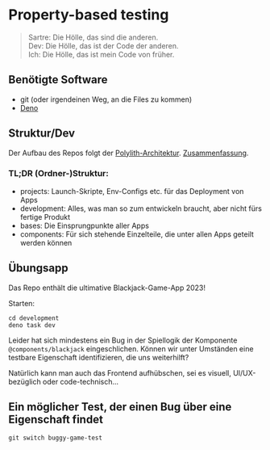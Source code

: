 # Property-based testing

> Sartre: Die Hölle, das sind die anderen.  
> Dev: Die Hölle, das ist der Code der anderen.  
> Ich: Die Hölle, das ist mein Code von früher.

## Benötigte Software

- git (oder irgendeinen Weg, an die Files zu kommen)
- [Deno](https://deno.com/)

## Struktur/Dev

Der Aufbau des Repos folgt der
[Polylith-Architektur](https://polylith.gitbook.io/polylith/).
[Zusammenfassung](https://davidvujic.github.io/python-polylith-docs/workspace/).

### TL;DR (Ordner-)Struktur:

- projects: Launch-Skripte, Env-Configs etc. für das Deployment von Apps
- development: Alles, was man so zum entwickeln braucht, aber nicht fürs fertige
  Produkt
- bases: Die Einsprungpunkte aller Apps
- components: Für sich stehende Einzelteile, die unter allen Apps geteilt werden
  können

## Übungsapp

Das Repo enthält die ultimative Blackjack-Game-App 2023!

Starten:

``` shell
cd development
deno task dev
```

Leider hat sich mindestens ein Bug in der Spiellogik der Komponente
`@components/blackjack` eingeschlichen. Können wir unter Umständen eine testbare
Eigenschaft identifizieren, die uns weiterhilft?

Natürlich kann man auch das Frontend aufhübschen, sei es visuell,
UI/UX-bezüglich oder code-technisch...

## Ein möglicher Test, der einen Bug über eine Eigenschaft findet

`git switch buggy-game-test`
